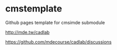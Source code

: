 # cmstemplate
Github pages template for cmsimde submodule

http://mde.tw/cadlab

https://github.com/mdecourse/cadlab/discussions
